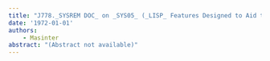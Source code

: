 ```yaml
---
title: "J778._SYSREM DOC_ on _SYS05_ (_LISP_ Features Designed to Aid the _LISP_ Programmer)"
date: '1972-01-01'
authors: 
    - Masinter
abstract: "(Abstract not available)"
---
```


